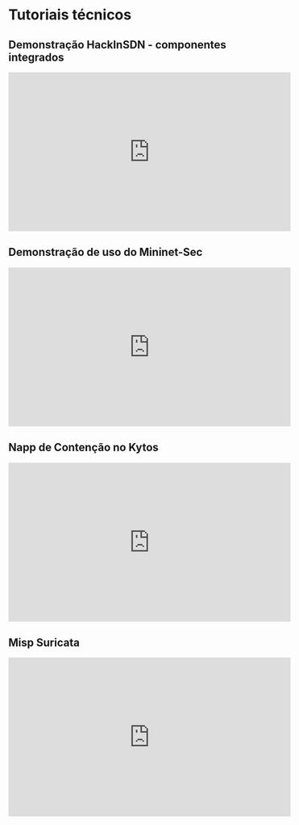 # Tutoriais técnicos

## Demonstração HackInSDN - componentes integrados

<iframe width="560" height="315" src="https://www.youtube.com/embed/gXD2FcBjGuk?si=smb1AgL6KE7hhZk6" title="YouTube video player" frameborder="0" allow="accelerometer; autoplay; clipboard-write; encrypted-media; gyroscope; picture-in-picture; web-share" referrerpolicy="strict-origin-when-cross-origin" allowfullscreen></iframe>

## Demonstração de uso do Mininet-Sec

<iframe width="560" height="315" src="https://www.youtube.com/embed/cuHZMSPIQdw?si=XnJNuydc-Z741MLe" title="YouTube video player" frameborder="0" allow="accelerometer; autoplay; clipboard-write; encrypted-media; gyroscope; picture-in-picture; web-share" referrerpolicy="strict-origin-when-cross-origin" allowfullscreen></iframe>

## Napp de Contenção no Kytos

<iframe width="560" height="315" src="https://www.youtube.com/embed/kb9F3WKWsSc?si=eAqsKs0zNEFVBc_F" title="YouTube video player" frameborder="0" allow="accelerometer; autoplay; clipboard-write; encrypted-media; gyroscope; picture-in-picture; web-share" referrerpolicy="strict-origin-when-cross-origin" allowfullscreen></iframe>

## Misp Suricata

<iframe width="560" height="315" src="https://www.youtube.com/embed/IxJ4zsGYDgY?si=meXvv49bEY98eeKQ" title="YouTube video player" frameborder="0" allow="accelerometer; autoplay; clipboard-write; encrypted-media; gyroscope; picture-in-picture; web-share" referrerpolicy="strict-origin-when-cross-origin" allowfullscreen></iframe>

